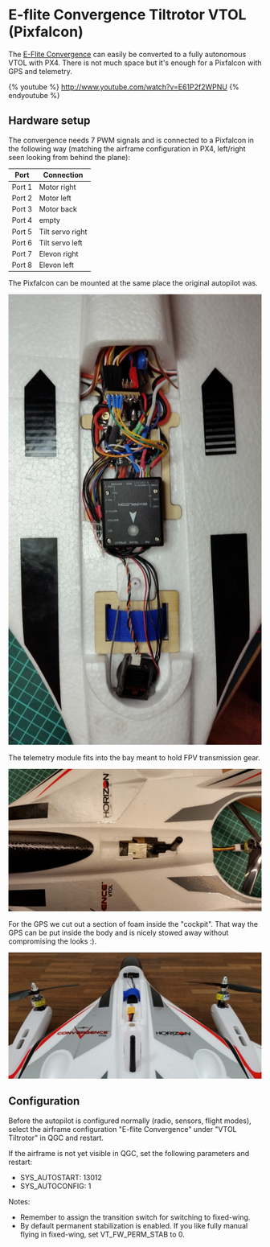 # E-flite Convergence Tiltrotor VTOL (Pixfalcon)

The [E-Flite Convergence](https://www.modelflight.com.au/e-flite-convergence-vtol-bnf-basic.html)
can easily be converted to a fully autonomous VTOL with PX4. There is
not much space but it's enough for a Pixfalcon with GPS and telemetry.

{% youtube %}
http://www.youtube.com/watch?v=E61P2f2WPNU
{% endyoutube %}


## Hardware setup

The convergence needs 7 PWM signals and is connected to a Pixfalcon in
the following way (matching the airframe configuration in PX4,
left/right seen looking from behind the plane):

Port | Connection
--- | --- 
Port 1 | Motor right
Port 2 | Motor left
Port 3 | Motor back
Port 4 | empty
Port 5 | Tilt servo right
Port 6 | Tilt servo left
Port 7 | Elevon right
Port 8 | Elevon left

The Pixfalcon can be mounted at the same place the original autopilot was.

![](../../images/eflight_convergence_pixfalcon_mounting.jpg)

The telemetry module fits into the bay meant to hold FPV transmission gear.

![](../../images/eflight_convergence_telemetry_module.jpg)

For the GPS we cut out a section of foam inside the "cockpit". That way
the GPS can be put inside the body and is nicely stowed away without
compromising the looks :).

![](../../images/eflight_convergence_gps_mounting.jpg)


## Configuration

Before the autopilot is configured normally (radio, sensors, flight
modes), select the airframe configuration "E-flite Convergence" under
"VTOL Tiltrotor" in QGC and restart.

If the airframe is not yet visible in QGC, set the following parameters
and restart:

-   SYS\_AUTOSTART: 13012
-   SYS\_AUTOCONFIG: 1

Notes:

-   Remember to assign the transition switch for switching to
    fixed-wing.
-   By default permanent stabilization is enabled. If you like fully
    manual flying in fixed-wing, set VT\_FW\_PERM\_STAB to 0.

